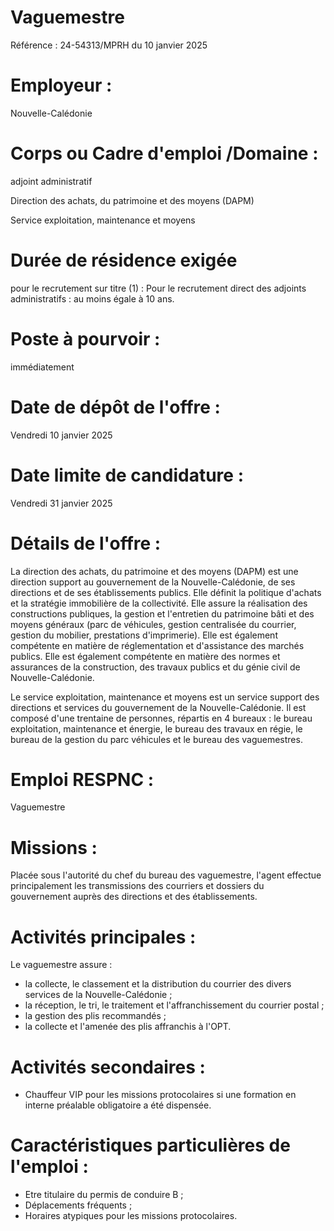 # Vaguemestre

Référence : 24-54313/MPRH du 10 janvier 2025

# Employeur :

Nouvelle-Calédonie

# Corps ou Cadre d'emploi /Domaine :

adjoint administratif

Direction des achats, du patrimoine et des moyens (DAPM)

Service exploitation, maintenance et moyens

# Durée de résidence exigée

pour le recrutement sur titre (1) : Pour le recrutement direct des adjoints administratifs : au moins égale à 10 ans.

# Poste à pourvoir :

immédiatement

# Date de dépôt de l'offre :

Vendredi 10 janvier 2025

# Date limite de candidature :

Vendredi 31 janvier 2025

# Détails de l'offre :

La direction des achats, du patrimoine et des moyens (DAPM) est une direction support au gouvernement de la Nouvelle-Calédonie, de ses directions et de ses établissements publics. Elle définit la politique d'achats et la stratégie immobilière de la collectivité. Elle assure la réalisation des constructions publiques, la gestion et l'entretien du patrimoine bâti et des moyens généraux (parc de véhicules, gestion centralisée du courrier, gestion du mobilier, prestations d'imprimerie). Elle est également compétente en matière de réglementation et d'assistance des marchés publics. Elle est également compétente en matière des normes et assurances de la construction, des travaux publics et du génie civil de Nouvelle-Calédonie.

Le service exploitation, maintenance et moyens est un service support des directions et services du gouvernement de la Nouvelle-Calédonie. Il est composé d'une trentaine de personnes, répartis en 4 bureaux : le bureau exploitation, maintenance et énergie, le bureau des travaux en régie, le bureau de la gestion du parc véhicules et le bureau des vaguemestres.

# Emploi RESPNC :

Vaguemestre

# Missions :

Placée sous l'autorité du chef du bureau des vaguemestre, l'agent effectue principalement les transmissions des courriers et dossiers du gouvernement auprès des directions et des établissements.

# Activités principales :

Le vaguemestre assure :

- la collecte, le classement et la distribution du courrier des divers services de la Nouvelle-Calédonie ;
- la réception, le tri, le traitement et l'affranchissement du courrier postal ;
- la gestion des plis recommandés ;
- la collecte et l'amenée des plis affranchis à l'OPT.

# Activités secondaires :

- Chauffeur VIP pour les missions protocolaires si une formation en interne préalable obligatoire a été dispensée.

# Caractéristiques particulières de l'emploi :

- Etre titulaire du permis de conduire B ;
- Déplacements fréquents ;
- Horaires atypiques pour les missions protocolaires.
